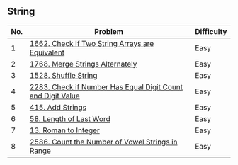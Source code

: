 ## String

| No.  | Problem                                                                       | Difficulty |
|----|---------------------------------------------------------------------------------|------------|
| 1  | [1662. Check If Two String Arrays are Equivalent](https://leetcode.com/problems/check-if-two-string-arrays-are-equivalent/description/)                   | Easy       |
| 2  | [1768. Merge Strings Alternately](https://leetcode.com/problems/merge-strings-alternately/description/)                   | Easy       |
| 3  | [1528. Shuffle String](https://leetcode.com/problems/shuffle-string/description/)                   | Easy       |
| 4  | [2283. Check if Number Has Equal Digit Count and Digit Value](https://leetcode.com/problems/check-if-number-has-equal-digit-count-and-digit-value/description/)                   | Easy       |
| 5  | [415. Add Strings](https://leetcode.com/problems/add-strings/description/)                   | Easy       |
| 6  | [58. Length of Last Word](https://leetcode.com/problems/length-of-last-word/description/)                   | Easy       |
| 7  | [13. Roman to Integer](https://leetcode.com/problems/roman-to-integer/description/)                   | Easy       |
| 8  | [2586. Count the Number of Vowel Strings in Range](https://leetcode.com/problems/count-the-number-of-vowel-strings-in-range/description/)                   | Easy       |
